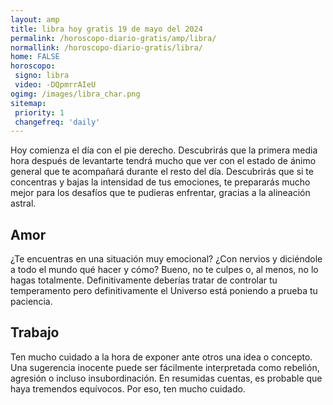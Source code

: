 ```yaml
---
layout: amp
title: libra hoy gratis 19 de mayo del 2024 
permalink: /horoscopo-diario-gratis/amp/libra/
normallink: /horoscopo-diario-gratis/libra/
home: FALSE
horoscopo:
 signo: libra
 video: -DQpmrrAIeU
ogimg: /images/libra_char.png
sitemap:
 priority: 1
 changefreq: 'daily'
---
```



Hoy comienza el día con el pie derecho. Descubrirás que la primera media hora después de levantarte tendrá mucho que ver con el estado de ánimo general que te acompañará durante el resto del día. Descubrirás que si te concentras y bajas la intensidad de tus emociones, te prepararás mucho mejor para los desafíos que te pudieras enfrentar, gracias a la alineación astral.

## Amor

¿Te encuentras en una situación muy emocional? ¿Con nervios y diciéndole a todo el mundo qué hacer y cómo? Bueno, no te culpes o, al menos, no lo hagas totalmente. Definitivamente deberías tratar de controlar tu temperamento pero definitivamente el Universo está poniendo a prueba tu paciencia.

## Trabajo

Ten mucho cuidado a la hora de exponer ante otros una idea o concepto. Una sugerencia inocente puede ser fácilmente interpretada como rebelión, agresión o incluso insubordinación. En resumidas cuentas, es probable que haya tremendos equívocos. Por eso, ten mucho cuidado.